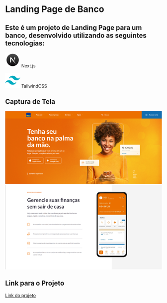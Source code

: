 # Landing Page de Banco

## Este é um projeto de Landing Page para um banco, desenvolvido utilizando as seguintes tecnologias:

![Next.js](src/assets/icon-nextjs.png) 
Next.js

![TailwindCSS](src/assets/icon-tailwind.png) 
TailwindCSS

## Captura de Tela

![Captura de Tela do Projeto](src/assets/print1.png)
![Captura de Tela do Projeto](src/assets/print2.png)

## Link para o Projeto

[Link do projeto](https://www.exemplo.com)



